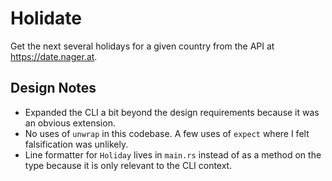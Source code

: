 # Holidate

Get the next several holidays for a given country from the API at <https://date.nager.at>.

## Design Notes

- Expanded the CLI a bit beyond the design requirements because it was an obvious extension.
- No uses of `unwrap` in this codebase. A few uses of `expect` where I felt falsification was unlikely.
- Line formatter for `Holiday` lives in `main.rs` instead of as a method on the type because it is only relevant to the CLI context.
